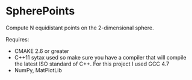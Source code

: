 SpherePoints
============

Compute N equidistant points on the 2-dimensional sphere.

Requires:

+ CMAKE 2.6 or greater
+ C++11 sytax used so make sure you have a compiler that will compile the latest ISO standard of C++. For this project I used GCC 4.7
+ NumPy, MatPlotLib
